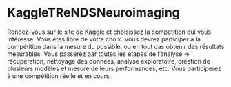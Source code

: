# KaggleTReNDSNeuroimaging
Rendez-vous sur le site de Kaggle et choisissez la compétition qui vous intéresse. Vous êtes libre de votre choix. Vous devrez participer à la compétition dans la mesure du possible, ou en tout cas obtenir des résultats mesurables. Vous passerez par toutes les étapes de l’analyse => récupération, nettoyage des données, analyse exploratoire, création de plusieurs modèles et mesure de leurs performances, etc. Vous participerez à une compétition réelle et en cours.
